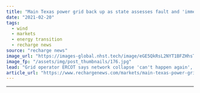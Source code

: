 ```yaml
---
title: "Main Texas power grid back up as state assesses fault and 'immense human suffering'"
date: "2021-02-20"
tags: 
  - wind
  - markets
  - energy transition
  - recharge news
source: "recharge news"
image_url: "https://images-global.nhst.tech/image/eGE5QkRsL2NYT1BFZHhsTnJsQ1RKWE1kVFZLV0FCY09DQUhKM1pKVktRbz0=/nhst/binary/263c88b87b356b9063deb10dc157305d"
image_fp: "/assets/img/post_thumbnails/176.jpg"
lead: "Grid operator ERCOT says network collapse 'can't happen again', as investigations into state's lack of preparedness launched by the Federal Energy Regulatory Commission"
article_url: "https://www.rechargenews.com/markets/main-texas-power-grid-back-up-as-state-assesses-fault-and-immense-human-suffering/2-1-966016"
---
```


---
